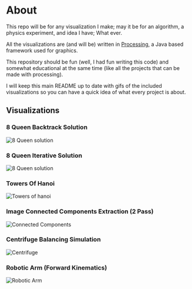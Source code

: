 # About
This repo will be for any visualization I make; may it be for an algorithm, a physics experiment, and idea I have; What ever.

All the visualizations are (and will be) written in [Processing](https://processing.org/), a Java based framework used for graphics.

This repository should be fun (well, I had fun writing this code) and somewhat educational at the same time (like all the projects that can be made with processing).

I will keep this main README up to date with gifs of the included visualizations so you can have a quick idea of what every project is about.

## Visualizations
### 8 Queen Backtrack Solution
![8 Queen solution](https://i.imgur.com/apOnQZa.gif)

### 8 Queen Iterative Solution
![8 Queen solution](https://i.imgur.com/Cl7YXJv.gif)

### Towers Of Hanoi
![Towers of hanoi](https://i.imgur.com/uEbhmlS.gif)

### Image Connected Components Extraction (2 Pass)
![Connected Components](https://i.imgur.com/UOR3k48.gif)

### Centrifuge Balancing Simulation
![Centrifuge](https://i.imgur.com/OCnbZ1F.gif)

### Robotic Arm (Forward Kinematics)
![Robotic Arm](https://i.imgur.com/Rnc5H92.gif)
